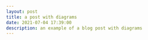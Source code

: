 ```yaml
---
layout: post
title: a post with diagrams
date: 2021-07-04 17:39:00
description: an example of a blog post with diagrams
---
```

